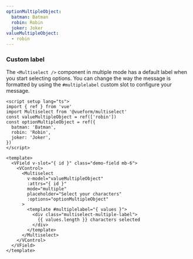 ```yaml
---
optionMultipleObject:
  batman: Batman
  robin: Robin
  joker: Joker
valueMultipleObject:
  - robin
---
```


### Custom label

The `<Multiselect />` component in multiple mode has a default label when you
start selecting options. You can change the way the message is formatted by
using the `#multiplelabel` custom slot to configure your message.

<!--code-->

```vue
<script setup lang="ts">
import { ref } from 'vue'
import Multiselect from '@vueform/multiselect'
const valueMultipleObject = ref(['robin'])
const optionMultipleObject = ref({
  batman: 'Batman',
  robin: 'Robin',
  joker: 'Joker',
})
</script>

<template>
  <VField v-slot="{ id }" class="demo-field mb-6">
    <VControl>
      <Multiselect
        v-model="valueMultipleObject"
        :attrs="{ id }"
        mode="multiple"
        placeholder="Select your characters"
        :options="optionMultipleObject"
      >
        <template #multiplelabel="{ values }">
          <div class="multiselect-multiple-label">
            {{ values.length }} characters selected
          </div>
        </template>
      </Multiselect>
    </VControl>
  </VField>
</template>
```

<!--/code-->

<!--example-->

<div class="columns">
  <div class="column is-4">
    <VField v-slot="{ id }">
      <VControl>
        <Multiselect
          :attrs="{ id }"
          v-model="frontmatter.valueMultipleObject"
          mode="multiple"
          placeholder="Select your characters"
          :options="frontmatter.optionMultipleObject"
        >
          <template #multiplelabel="{ values }">
            <div class="multiselect-multiple-label">
              {{ values.length }} characters selected
            </div>
          </template>
        </Multiselect>
      </VControl>
    </VField>
  </div>
  <div class="column is-4">
    <VField v-slot="{ id }" class="is-curved-select">
      <VControl>
        <Multiselect
          :attrs="{ id }"
          v-model="frontmatter.valueMultipleObject"
          mode="multiple"
          placeholder="Select your characters"
          :options="frontmatter.optionMultipleObject"
        >
          <template #multiplelabel="{ values }">
            <div class="multiselect-multiple-label">
              {{ values.length }} characters selected
            </div>
          </template>
        </Multiselect>
      </VControl>
    </VField>
  </div>
  <div class="column is-4">
    <VField v-slot="{ id }" class="is-rounded-select">
      <VControl>
        <Multiselect
          :attrs="{ id }"
          v-model="frontmatter.valueMultipleObject"
          mode="multiple"
          placeholder="Select your characters"
          :options="frontmatter.optionMultipleObject"
        >
          <template #multiplelabel="{ values }">
            <div class="multiselect-multiple-label">
              {{ values.length }} characters selected
            </div>
          </template>
        </Multiselect>
      </VControl>
    </VField>
  </div>
</div>

<!--/example-->

